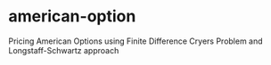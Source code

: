 # american-option
Pricing American Options using Finite Difference Cryers Problem and Longstaff-Schwartz approach
